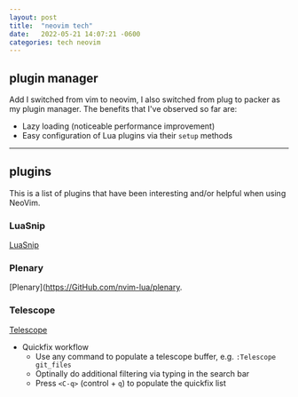 ```yaml
---
layout: post
title:  "neovim tech"
date:   2022-05-21 14:07:21 -0600
categories: tech neovim
---
```


## plugin manager

Add I switched from vim to neovim, I also switched from plug to packer as my plugin manager. The benefits that I've observed so far are:

* Lazy loading (noticeable performance improvement)
* Easy configuration of Lua plugins via their `setup` methods

---

## plugins

This is a list of plugins that have been interesting and/or helpful when using NeoVim.

### LuaSnip

[LuaSnip](https://GitHub.com/L3MON4D3/LuaSnip)

### Plenary

[Plenary](https://GitHub.com/nvim-lua/plenary.

### Telescope

[Telescope](https://github.com/nvim-telescope/telescope.nvim)

* Quickfix workflow
  * Use any command to populate a telescope buffer, e.g. `:Telescope git_files`
  * Optinally do additional filtering via typing in the search bar
  * Press `<C-q>` (control + `q`) to populate the quickfix list
